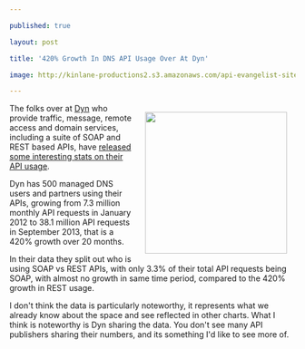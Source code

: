 ---
published: true
layout: post
title: '420% Growth In DNS API Usage Over At Dyn'
image: http://kinlane-productions2.s3.amazonaws.com/api-evangelist-site/blog/dyn-api-request.png
---

<p><a title="Dyn" href="https://dyn.com/blog/research-dynect-api-usage-managed-dns/"><img style="padding: 15px;" src="https://s3.amazonaws.com/kinlane-productions2/api-evangelist/dyn/dyn-api-request.png" alt="" width="250" align="right" /></a>
<p>The folks over at <a href="https://dyn.com/">Dyn</a> who provide traffic, message, remote access and domain services, including a suite of SOAP and REST based APIs, have <a title="Dyn" href="https://dyn.com/blog/research-dynect-api-usage-managed-dns/">released some interesting stats on their API usage</a>.
<p>Dyn has 500 managed DNS users and partners using their APIs, growing from 7.3 million monthly API requests in January 2012 to 38.1 million API requests in September 2013, that is a 420% growth over 20 months.
<p>In their data they split out who is using SOAP vs REST APIs, with only 3.3% of their total API requests being SOAP, with almost no growth in same time period, compared to the 420% growth in REST usage.
<p>I don't think the data is particularly noteworthy, it represents what we already know about the space and see reflected in other charts. What I think is noteworthy is Dyn sharing the data. You don't see many API publishers sharing their numbers, and its something I'd like to see more of.

